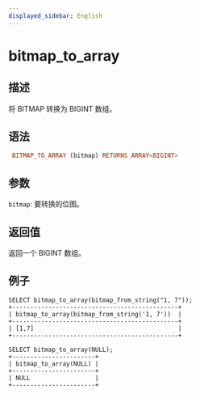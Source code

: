 ```yaml
---
displayed_sidebar: English
---
```


# bitmap_to_array

## 描述

将 BITMAP 转换为 BIGINT 数组。

## 语法

```Haskell
 BITMAP_TO_ARRAY (bitmap) RETURNS ARRAY<BIGINT>
```

## 参数

`bitmap`: 要转换的位图。

## 返回值

返回一个 BIGINT 数组。

## 例子

```Plain
SELECT bitmap_to_array(bitmap_from_string("1, 7"));
+----------------------------------------------+
| bitmap_to_array(bitmap_from_string('1, 7'))  |
+----------------------------------------------+
| [1,7]                                        |
+----------------------------------------------+

SELECT bitmap_to_array(NULL);
+-----------------------+
| bitmap_to_array(NULL) |
+-----------------------+
| NULL                  |
+-----------------------+
